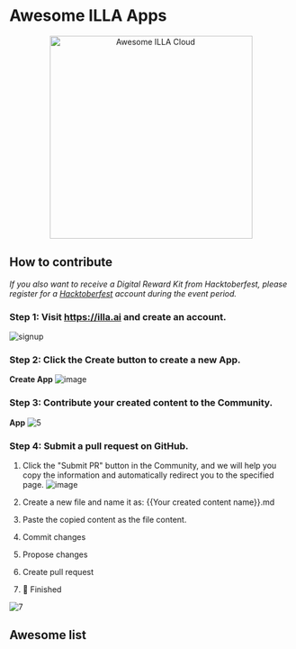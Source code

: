 # Awesome ILLA Apps

<div align="center">
  <a href="https://illa.ai">
    <img alt="Awesome ILLA Cloud"  width="360px" src="https://cdn.illacloud.com/official-website/img/hacktoberFest/Group%202980.png"/>
  </a>
</div>


## How to contribute
*If you also want to receive a Digital Reward Kit from Hacktoberfest, please register for a [Hacktoberfest](https://hacktoberfest.com/) account during the event period.*

### Step 1: Visit https://illa.ai and create an account. 

![signup](https://cdn.illacloud.com/official-website/img/github/1.gif)

### Step 2: Click the Create button to create a new App. 

**Create App**
![image](https://cdn.illacloud.com/official-website/img/github/3.png)

### Step 3: Contribute your created content to the Community.
**App**
![5](https://cdn.illacloud.com/official-website/img/github/5.gif)

### Step 4: Submit a pull request on GitHub.
1. Click the "Submit PR" button in the Community, and we will help you copy the information and automatically redirect you to the specified page.
![image](https://cdn.illacloud.com/official-website/img/github/6.png)

2. Create a new file and name it as: {{Your created content name}}.md

3. Paste the copied content as the file content.

4. Commit changes

5. Propose changes

6. Create pull request

7. 🎉 Finished
   
![7](https://cdn.illacloud.com/official-website/img/github/7.gif)

## Awesome list
